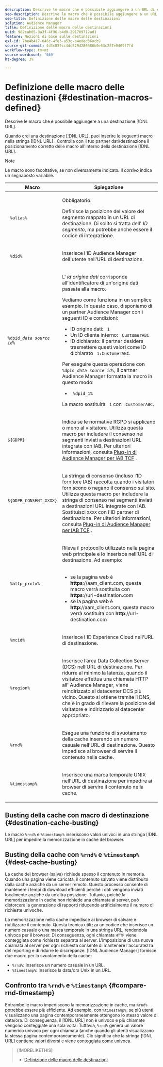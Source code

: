 ```yaml
---
description: Descrive le macro che è possibile aggiungere a un URL di destinazione.
seo-description: Descrive le macro che è possibile aggiungere a un URL di destinazione.
seo-title: Definizione delle macro delle destinazioni
solution: Audience Manager
title: Definizione delle macro delle destinazioni
uuid: 982cab05-8a3f-4f96-b4d0-291709712ad1
feature: Nozioni di base sulle destinazioni
exl-id: 7be4b417-046c-4fe3-a53c-e4e0ed36acb9
source-git-commit: 4d3c859cc4dc5294286680b0e63c287e0409f7fd
workflow-type: tm+mt
source-wordcount: '669'
ht-degree: 3%

---
```


# Definizione delle macro delle destinazioni {#destination-macros-defined}

Descrive le macro che è possibile aggiungere a una destinazione [!DNL URL].

<!-- destination-macros.xml -->

Quando crei una destinazione [!DNL URL], puoi inserire le seguenti macro nella stringa [!DNL URL] . Controlla con il tuo partner dati/destinazione il posizionamento corretto delle macro all&#39;interno della destinazione [!DNL URL].

>[!NOTE]
>
>Le macro sono facoltative, se non diversamente indicato. Il *corsivo* indica un segnaposto variabile.

<table id="table_2C532EFB9DAE41B08714753EBD7DFB05"> 
 <thead> 
  <tr> 
   <th colname="col1" class="entry"> Macro </th> 
   <th colname="col2" class="entry"> Spiegazione </th> 
  </tr> 
 </thead>
 <tbody> 
  <tr> 
   <td colname="col1"> <p> <code> %alias%</code> </p> </td> 
   <td colname="col2"> <p>Obbligatorio. </p> <p>Definisce la posizione del valore del segmento mappato in un URL di destinazione. Di solito si tratta dell' <i>ID segmento</i>, ma potrebbe anche essere il codice di integrazione. </p> </td> 
  </tr> 
  <tr> 
   <td colname="col1"> <p> <code> %did%</code> </p> </td> 
   <td colname="col2"> <p>Inserisce l'ID Audience Manager <span class="keyword"> dell'utente</span> nell'URL di destinazione. </p> </td> 
  </tr> 
  <tr> 
   <td colname="col1"> <p> <code>%dpid_<i>data source id</i>%</code> </p> </td> 
   <td colname="col2"> <p>L' <i>id origine dati</i> corrisponde all'identificatore di un'origine dati passata alla macro. </p> <p>Vediamo come funziona in un semplice esempio. In questo caso, disponiamo di un partner <span class="keyword"> Audience Manager</span> con i seguenti ID e condizioni: </p> 
    <ul id="ul_697508B437EB4090B121AFA5D519AFBE"> 
     <li id="li_32D9F72A7D1543A892DC7E1529E98A96">ID origine dati: <code> 1</code> </li> 
     <li id="li_099F5B63D2244B5AADA9B26CB6152E6B">Un ID cliente interno: <code> CustomerABC</code> </li> 
     <li id="li_0D9FE501C16444DDB388C8E934E5A8C6">ID dichiarato: Il partner desidera trasmettere questi valori come ID dichiarato <code> 1:CustomerABC</code>. </li> 
    </ul> <p>Per eseguire questa operazione con <code>%dpid_<i>data source id</i>%</code>, il partner <span class="keyword"> Audience Manager</span> formatta la macro in questo modo: </p> 
    <ul class="simplelist"> 
     <li> <code> %dpid_1%</code> </li> 
    </ul> <p>La macro sostituirà <code> 1</code> con <code> CustomerABC</code>. </p> </td> 
  </tr> 
  <tr>
    <td><p><code>${GDPR}</code></p></td>
    <td><p>Indica se le normative RGPD si applicano o meno al visitatore. Utilizza questa macro per includere il consenso nei segmenti inviati a destinazioni URL integrate con IAB. Per ulteriori informazioni, consulta <a href="../../overview/data-security-and-privacy/aam-iab-plugin.md">Plug-in di Audience Manager per IAB TCF</a> .</p></td>
  </tr>
   <tr>
    <td><code>${GDPR_CONSENT_XXXX}</code></p></td>
    <td><p>La stringa di consenso (incluso l’ID fornitore IAB) raccolta quando i visitatori forniscono o negano il consenso sul sito. Utilizza questa macro per includere la stringa di consenso nei segmenti inviati a destinazioni URL integrate con IAB. Sostituisci <code>XXXX</code> con l'ID partner di destinazione. Per ulteriori informazioni, consulta <a href="../../overview/data-security-and-privacy/aam-iab-plugin.md">Plug-in di Audience Manager per IAB TCF</a> . </p></td>
  </tr>
  <tr> 
   <td colname="col1"> <p><code> %http_proto%</code> </p> </td> 
   <td colname="col2"> <p>Rileva il protocollo utilizzato nella pagina web principale e lo inserisce nell’URL di destinazione. Ad esempio:
     <br> 
     <ul id="ul_026F56EC46E94D9EB1153557C0F65325"> 
      <li id="li_B41EF140CC274CB68FE7213DD8B908C0">se la pagina web è <b>https</b>://aam_client.com, questa macro verrà sostituita con <b>https</b>://url-destination.com </li> 
      <li id="li_BDCD6EA69B004A92BA6981952341BD77">se la pagina web è <b>http</b>://aam_client.com, questa macro verrà sostituita con <b>http</b>://url-destination.com </li> 
     </ul> </p> </td> 
  </tr> 
  <tr> 
   <td colname="col1"> <p><code> %mcid%</code> </p> </td> 
   <td colname="col2"> <p>Inserisce l'ID <span class="keyword"> Experience Cloud</span> nell'URL di destinazione. </p> </td> 
  </tr> 
  <tr> 
   <td colname="col1"> <p><code> %region%</code> </p> </td> 
   <td colname="col2"> <p>Inserisce l’area <span class="wintitle"> Data Collection Server (DCS)</span> nell’URL di destinazione. Per ridurre al minimo la latenza, quando il visitatore effettua una chiamata HTTP all' <span class="keyword"> Audience Manager</span>, viene reindirizzato al datacenter <span class="wintitle"> DCS</span> più vicino. Questo si ottiene tramite il DNS, che è in grado di rilevare la posizione del visitatore e indirizzarlo al datacenter appropriato. </p> </td> 
  </tr> 
  <tr> 
   <td colname="col1"> <p> <code> %rnd%</code> </p> </td> 
   <td colname="col2"> <p>Esegue una funzione di svuotamento della cache inserendo un numero casuale nell’URL di destinazione. Questo impedisce ai browser di servire il contenuto nella cache. </p> </td> 
  </tr> 
  <tr> 
   <td colname="col1"> <p> <code> %timestamp%</code> </p> </td> 
   <td colname="col2"> <p>Inserisce una marca temporale UNIX nell’URL di destinazione per impedire ai browser di servire il contenuto nella cache. </p> </td> 
  </tr> 
 </tbody> 
</table>

## Busting della cache con macro di destinazione {#destination-cache-busting}

Le macro `%rnd%` e `%timestamp%` inseriscono valori univoci in una stringa [!DNL URL] per impedire la memorizzazione in cache del browser.

## Busting della cache con `%rnd%` e `%timestamp%` {#dest-cache-busting}

<!-- c_dest_cache_busting.xml -->

La cache dei browser (salva) richiede spesso il contenuto in memoria. Quando una pagina viene caricata, il contenuto salvato viene distribuito dalla cache anziché da un server remoto. Questo processo consente di mantenere i tempi di download efficienti perché i dati vengono inviati localmente anziché da un’altra posizione. Tuttavia, poiché la memorizzazione in cache non richiede una chiamata al server, può distorcere la generazione di rapporti riducendo artificialmente il numero di richieste univoche.

La memorizzazione nella cache impedisce ai browser di salvare e riutilizzare il contenuto. Questa tecnica utilizza un codice che inserisce un numero casuale o una marca temporale in una stringa URL, rendendola univoca per il browser. Di conseguenza, ogni chiamata `HTTP` viene conteggiata come richiesta separata al server. L&#39;imposizione di una nuova chiamata al server per ogni richiesta consente di mantenere l&#39;accuratezza del reporting e di ridurre le discrepanze. [!DNL Audience Manager] fornisce due macro per lo svuotamento della cache:

* `%rnd%`: Inserisce un numero casuale in un URL.
* `%timestamp%`: Inserisce la data/ora Unix in un URL.

## Confronto tra `%rnd%` e `%timestamp%` {#compare-rnd-timestamp}

Entrambe le macro impediscono la memorizzazione in cache, ma `%rnd%` potrebbe essere più efficiente. Ad esempio, con `%timestamp%`, se più utenti visualizzano una pagina contemporaneamente ottengono lo stesso valore di data/ora. Di conseguenza, il [!DNL URL] non è univoco e più chiamate vengono conteggiate una sola volta. Tuttavia, `%rnd%` genera un valore numerico univoco per ogni chiamata (anche quando gli utenti visualizzano la stessa pagina contemporaneamente). Ciò significa che la stringa [!DNL URL] contiene valori diversi e viene conteggiata come univoca.

>[!MORELIKETHIS]
>
>* [Definizione delle macro delle destinazioni](../../features/destinations/destination-macros.md#destination-macros-defined)

